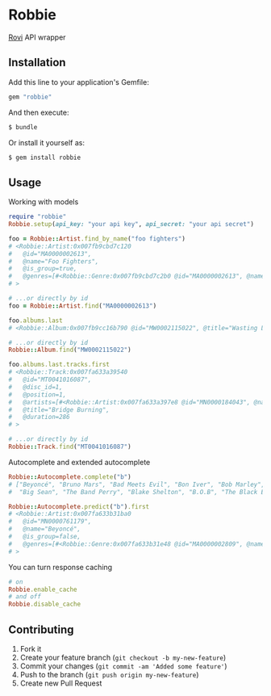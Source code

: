 # Robbie

[Rovi](http://developer.rovicorp.com/Get_Started) API wrapper

## Installation

Add this line to your application's Gemfile:
```ruby
gem "robbie"
```

And then execute:
```bash
$ bundle
```

Or install it yourself as:
```bash
$ gem install robbie
```

## Usage

Working with models
```ruby
require "robbie"
Robbie.setup(api_key: "your api key", api_secret: "your api secret")

foo = Robbie::Artist.find_by_name("foo fighters")
# <Robbie::Artist:0x007fb9cbd7c120
#   @id="MA0000002613",
#   @name="Foo Fighters",
#   @is_group=true,
#   @genres=[#<Robbie::Genre:0x007fb9cbd7c2b0 @id="MA0000002613", @name="Pop/Rock">]
# >

# ...or directly by id
foo = Robbie::Artist.find("MA0000002613")

foo.albums.last
# <Robbie::Album:0x007fb9cc16b790 @id="MW0002115022", @title="Wasting Light">

# ...or directly by id
Robbie::Album.find("MW0002115022")

foo.albums.last.tracks.first
# <Robbie::Track:0x007fa633a39540
#   @id="MT0041016087",
#   @disc_id=1,
#   @position=1,
#   @artists=[#<Robbie::Artist:0x007fa633a397e8 @id="MN0000184043", @name="Foo Fighters">],
#   @title="Bridge Burning",
#   @duration=286
# >

# ...or directly by id
Robbie::Track.find("MT0041016087")
```

Autocomplete and extended autocomplete
```ruby
Robbie::Autocomplete.complete("b")
# ["Beyoncé", "Bruno Mars", "Bad Meets Evil", "Bon Iver", "Bob Marley",
#  "Big Sean", "The Band Perry", "Blake Shelton", "B.O.B", "The Black Eyed Peas"]

Robbie::Autocomplete.predict("b").first
# <Robbie::Artist:0x007fa633b31ba0
#   @id="MN0000761179",
#   @name="Beyoncé",
#   @is_group=false,
#   @genres=[#<Robbie::Genre:0x007fa633b31e48 @id="MA0000002809", @name="R&B">]
# >
```

You can turn response caching
```ruby
# on
Robbie.enable_cache
# and off
Robbie.disable_cache
```

## Contributing

1. Fork it
2. Create your feature branch (`git checkout -b my-new-feature`)
3. Commit your changes (`git commit -am 'Added some feature'`)
4. Push to the branch (`git push origin my-new-feature`)
5. Create new Pull Request
